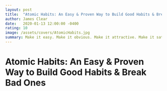 ```yaml
---
layout: post
title:  "Atomic Habits: An Easy & Proven Way to Build Good Habits & Break Bad Ones"
author: James Clear
date:   2020-01-13 12:00:00 -0400
rating: 10
image: /assets/covers/AtomicHabits.jpg
summary: Make it easy. Make it obvious. Make it attractive. Make it satisfying. James Clear details his strategy for making habits stick (and, inversely, how to break bad ones). By compounding incrimental improvements, Clear suggests that repitition of the minimum viable amount of change is the path to growth. The framwork outlined is easy to adapt as well, meaning experimentation with the ideas is dead simple.
---
```


# Atomic Habits: An Easy & Proven Way to Build Good Habits & Break Bad Ones



